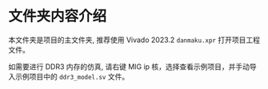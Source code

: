 # 文件夹内容介绍

本文件夹是项目的主文件夹, 推荐使用 Vivado 2023.2 `danmaku.xpr` 打开项目工程文件。

如需要进行 DDR3 内存的仿真, 请右键 MIG ip 核，选择查看示例项目，并手动导入示例项目中的 `ddr3_model.sv` 文件。